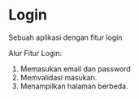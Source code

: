 # Login
Sebuah aplikasi dengan fitur login

Alur Fitur Login:
1. Memasukan email dan password
2. Memvalidasi masukan.
3. Menampilkan halaman berbeda.
